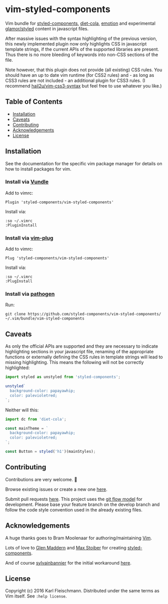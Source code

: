 # vim-styled-components

Vim bundle for [styled-components](https://styled-components.com), [diet-cola](https://github.com/jxnblk/diet-cola), [emotion](https://github.com/emotion-js/emotion) and experimental [glamor/styled](https://github.com/threepointone/glamor/blob/master/docs/styled.md) content in javascript files.

After massive issues with the syntax highlighting of the previous version, this newly implemented plugin now only highlights CSS in javascript template strings, if the current APIs of the supported libraries are present. Thus there is no more bleeding of keywords into non-CSS sections of the file.

Note however, that this plugin does not provide (all existing) CSS rules. You should have an up to date vim runtime (for CSS2 rules) and - as long as CSS3 rules are not included - an additional plugin for CSS3 rules. (I recommend [hail2u/vim-css3-syntax](https://github.com/hail2u/vim-css3-syntax) but feel free to use whatever you like.)

## Table of Contents

- [Installation](#installation)
- [Caveats](#caveats)
- [Contributing](#contributing)
- [Acknowledgements](#acknowledgements)
- [License](#license)

## Installation

See the documentation for the specific vim package manager for details on how to install packages for vim.

### Install via [Vundle](https://github.com/VundleVim/Vundle.Vim)

Add to vimrc:

    Plugin 'styled-components/vim-styled-components'

Install via:

    :so ~/.vimrc
    :PluginInstall

### Install via [vim-plug](https://github.com/junegunn/vim-plug)

Add to vimrc:

    Plug 'styled-components/vim-styled-components'

Install via:

    :so ~/.vimrc
    :PlugInstall

### Install via [pathogen](https://github.com/tpope/vim-pathogen)

Run:

    git clone https://github.com/styled-components/vim-styled-components/ ~/.vim/bundle/vim-styled-components

## Caveats

As only the official APIs are supported and they are necessary to indicate highlighting sections in your javascript file, renaming of the appropriate functions or externally defining the CSS rules in template strings will lead to missing highlighting. This means the following will not be correctly highlighted:

```javascript
import styled as unstyled from 'styled-components';

unstyled`
  background-color: papayawhip;
  color: palevioletred;
`;
```

Neither will this:

```javascript
import dc from 'diet-cola';

const mainTheme = `
  background-color: papayawhip;
  color: palevioletred;
`;

const Button = styled('h1')(mainStyles);
```

## Contributing

Contributions are very welcome. 🙇

Browse existing issues or create a new one [here](https://github.com/styled-components/vim-styled-components/issues).

Submit pull requests [here](https://github.com/styled-components/vim-styled-components/pulls). This project uses the [git flow model](http://nvie.com/posts/a-successful-git-branching-model/) for development. Please base your feature branch on the develop branch and follow the code style convention used in the already existing files.

## Acknowledgements

A huge thanks goes to Bram Moolenaar for authoring/maintaining [Vim](http://www.vim.org/).

Lots of love to [Glen Maddern](https://twitter.com/glenmaddern) and [Max Stoiber](https://twitter.com/mxstbr) for creating [styled-components](https://styled-components.com).

And of course [sylvainbannier](https://github.com/sylvainbannier) for the initial workaround [here](https://github.com/styled-components/styled-components/issues/257#issue-191586611).

## License

Copyright (c) 2016 Karl Fleischmann.
Distributed under the same terms as Vim itself. See `:help license`.
